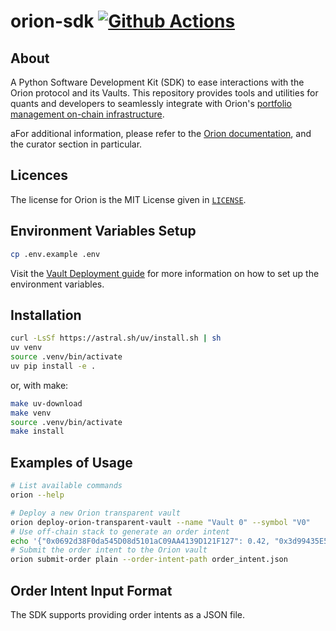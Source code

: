 # orion-sdk [![Github Actions][gha-badge]][gha]

[gha]: https://github.com/OrionFinanceAI/orion-sdk/actions
[gha-badge]: https://github.com/OrionFinanceAI/orion-sdk/actions/workflows/build.yml/badge.svg

## About

A Python Software Development Kit (SDK) to ease interactions with the Orion protocol and its Vaults. This repository provides tools and utilities for quants and developers to seamlessly integrate with Orion's [portfolio management on-chain infrastructure](https://github.com/OrionFinanceAI/protocol).

aFor additional information, please refer to the [Orion documentation](https://docs.orionfinance.ai), and the curator section in particular.

## Licences

The license for Orion is the MIT License given in [`LICENSE`](./LICENSE).

## Environment Variables Setup

```bash
cp .env.example .env
```

Visit the [Vault Deployment guide](https://docs.orionfinance.ai/curator/orion_sdk/deploy) for more information on how to set up the environment variables.

## Installation

```bash
curl -LsSf https://astral.sh/uv/install.sh | sh
uv venv
source .venv/bin/activate
uv pip install -e .
```


or, with make:

```bash
make uv-download
make venv
source .venv/bin/activate
make install
```

## Examples of Usage

```bash
# List available commands
orion --help

# Deploy a new Orion transparent vault
orion deploy-orion-transparent-vault --name "Vault 0" --symbol "V0"
# Use off-chain stack to generate an order intent
echo '{"0x0692d38F0da545D08d5101aC09AA4139D121F127": 0.42, "0x3d99435E5531b47267739755D7c91332a0304905": 0.58}' > order_intent.json
# Submit the order intent to the Orion vault
orion submit-order plain --order-intent-path order_intent.json
```

## Order Intent Input Format

The SDK supports providing order intents as a JSON file.
